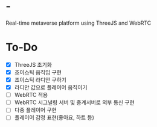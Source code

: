 # -
Real-time metaverse platform using ThreeJS and WebRTC

# To-Do

* [x] ThreeJS 초기화  
* [x] 조이스틱 움직임 구현  
* [x] 조이스틱 라디안 구하기  
* [x] 라디안 값으로 플레이어 움직이기  
* [ ] WebRTC 적용  
* [ ] WebRTC 시그널링 서버 및 중계서버로 외부 통신 구현  
* [ ] 다중 플레이어 구현  
* [ ] 플레이어 감정 표현(좋아요, 하트 등)  
